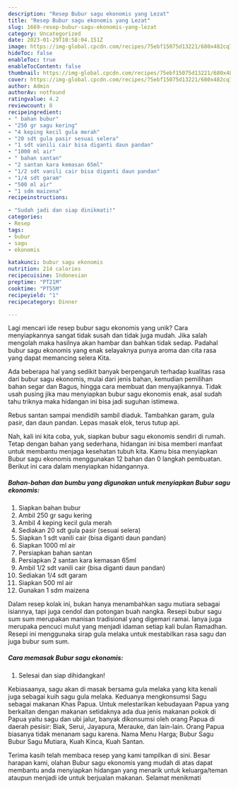 ```yaml
---
description: "Resep Bubur sagu ekonomis yang Lezat"
title: "Resep Bubur sagu ekonomis yang Lezat"
slug: 1669-resep-bubur-sagu-ekonomis-yang-lezat
category: Uncategorized
date: 2023-01-29T10:58:04.151Z
image: https://img-global.cpcdn.com/recipes/75ebf15075d13221/680x482cq70/bubur-sagu-ekonomis-foto-resep-utama.jpg
hideToc: false
enableToc: true
enableTocContent: false
thumbnail: https://img-global.cpcdn.com/recipes/75ebf15075d13221/680x482cq70/bubur-sagu-ekonomis-foto-resep-utama.jpg
cover: https://img-global.cpcdn.com/recipes/75ebf15075d13221/680x482cq70/bubur-sagu-ekonomis-foto-resep-utama.jpg
author: Admin
authorAv: notfound
ratingvalue: 4.2
reviewcount: 8
recipeingredient:
- " bahan bubur"
- "250 gr sagu kering"
- "4 keping kecil gula merah"
- "20 sdt gula pasir sesuai selera"
- "1 sdt vanili cair bisa diganti daun pandan"
- "1000 ml air"
- " bahan santan"
- "2 santan kara kemasan 65ml"
- "1/2 sdt vanili cair bisa diganti daun pandan"
- "1/4 sdt garam"
- "500 ml air"
- "1 sdm maizena"
recipeinstructions:

- "Sudah jadi dan siap dinikmati!"
categories:
- Resep
tags:
- bubur
- sagu
- ekonomis

katakunci: bubur sagu ekonomis 
nutrition: 214 calories
recipecuisine: Indonesian
preptime: "PT21M"
cooktime: "PT55M"
recipeyield: "1"
recipecategory: Dinner

---
```





Lagi mencari ide resep bubur sagu ekonomis yang unik? Cara menyiapkannya sangat tidak susah dan tidak juga mudah. Jika salah mengolah maka hasilnya akan hambar dan bahkan tidak sedap. Padahal bubur sagu ekonomis yang enak selayaknya punya aroma dan cita rasa yang dapat memancing selera Kita.





Ada beberapa hal yang sedikit banyak berpengaruh terhadap kualitas rasa dari bubur sagu ekonomis, mulai dari jenis bahan, kemudian pemilihan bahan segar dan Bagus, hingga cara membuat dan menyajikannya. Tidak usah pusing jika mau menyiapkan bubur sagu ekonomis enak,      asal sudah tahu triknya maka hidangan ini bisa jadi suguhan istimewa.














Rebus santan sampai mendidih sambil diaduk. Tambahkan garam, gula pasir, dan daun pandan. Lepas masak elok, terus tutup api.






Nah, kali ini kita coba, yuk, siapkan bubur sagu ekonomis sendiri di rumah. Tetap dengan bahan yang sederhana, hidangan ini bisa memberi manfaat untuk membantu menjaga kesehatan tubuh kita. Kamu bisa menyiapkan Bubur sagu ekonomis menggunakan 12 bahan dan 0 langkah pembuatan. Berikut ini cara dalam menyiapkan hidangannya.

<!--inarticleads1-->

##### Bahan-bahan dan bumbu yang digunakan untuk menyiapkan Bubur sagu ekonomis:

1. Siapkan  bahan bubur
1. Ambil 250 gr sagu kering
1. Ambil 4 keping kecil gula merah
1. Sediakan 20 sdt gula pasir (sesuai selera)
1. Siapkan 1 sdt vanili cair (bisa diganti daun pandan)
1. Siapkan 1000 ml air
1. Persiapkan  bahan santan
1. Persiapkan 2 santan kara kemasan 65ml
1. Ambil 1/2 sdt vanili cair (bisa diganti daun pandan)
1. Sediakan 1/4 sdt garam
1. Siapkan 500 ml air
1. Gunakan 1 sdm maizena


Dalam resep kolak ini, bukan hanya menambahkan sagu mutiara sebagai isiannya, tapi juga cendol dan potongan buah nangka. Resepi bubur sagu sum sum merupakan manisan tradisional yang digemari ramai. Ianya juga merupaka pencuci mulut yang menjadi idaman setiap kali bulan Ramadhan. Resepi ini menggunaka sirap gula melaka untuk mestabilkan rasa sagu dan juga bubur sum sum. 

<!--inarticleads2-->

##### Cara memasak Bubur sagu ekonomis:


1. Selesai dan siap dihidangkan!

Kebiasaanya, sagu akan di masak bersama gula melaka yang kita kenali juga sebagai kuih sagu gula melaka. Keduanya mengkonsumsi Sagu sebagai makanan Khas Papua. Untuk melestarikan kebudayaan Papua yang berkaitan dengan makanan setidaknya ada dua jenis makanan pokok di Papua yaitu sagu dan ubi jalur, banyak dikonsumsi oleh orang Papua di daerah pesisir: Biak, Serui, Jayapura, Merauke, dan lain-lain. Orang Papua biasanya tidak menanam sagu karena. Nama Menu Harga; Bubur Sagu Bubur Sagu Mutiara, Kuah Kinca, Kuah Santan. 

Terima kasih telah membaca resep yang kami tampilkan di sini. Besar harapan kami, olahan Bubur sagu ekonomis yang mudah di atas dapat membantu anda menyiapkan hidangan yang menarik untuk keluarga/teman ataupun menjadi ide untuk berjualan makanan. Selamat menikmati
